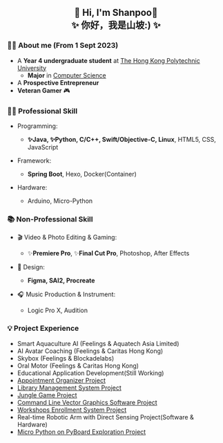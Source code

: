 ##  <center> 👋 Hi, I'm Shanpoo👋  <br> ✨ 你好，我是山坡:) ✨

### 👨‍🎓 About me (From 1 Sept 2023)
- A **Year 4 undergraduate student** at [The Hong Kong Polytechnic University](https://www.polyu.edu.hk/)
  - **Major** in [Computer Science](https://www.polyu.edu.hk/comp/)
- A **Prospective Entrepreneur**
- **Veteran Gamer** 🎮 

### 🧑‍💻 Professional Skill

- Programming:
  - **✨Java, ✨Python, C/C++, Swift/Objective-C, Linux**, HTML5, CSS, JavaScript

- Framework:
  - **Spring Boot**, Hexo, Docker(Container)
  
- Hardware:
  - Arduino, Micro-Python

### 📚 Non-Professional Skill

- 🎬 Video & Photo Editing & Gaming:
  - ✨**Premiere Pro**, ✨**Final Cut Pro**, Photoshop, After Effects

- 🧩 Design:
  - **Figma, SAI2, Procreate**

- 🎧 Music Production & Instrument:
  - Logic Pro X, Audition

### 💡 Project Experience
- Smart Aquaculture AI (Feelings & Aquatech Asia Limited)
- AI Avatar Coaching (Feelings & Caritas Hong Kong)
- Skybox (Feelings & Blockadelabs)
- Oral Motor (Feelings & Caritas Hong Kong)
- Educational Application Development(Still Working)
- [Appointment Organizer Project](https://github.com/ShanpooO/Appointment_Organizer_Project)
- [Library Management System Project](https://github.com/ShanpooO/Library_Management_System_Project)
- [Jungle Game Project](https://github.com/ShanpooO/Jungle_Game_Project)
- [Command Line Vector Graphics Software Project](https://github.com/ShanpooO/Command-Line_Vector_Graphics_Software)
- [Workshops Enrollment System Project](https://github.com/ShanpooO/Workshops_Enrollment_System_Project)
- Real-time Robotic Arm with Direct Sensing Project(Software & Hardware)
- [Micro Python on PyBoard Exploration Project](https://github.com/ShanpooO/Micro_Python)
<!--
**ShanpooO/ShanpooO** is a ✨ _special_ ✨ repository because its `README.md` (this file) appears on your GitHub profile.

Here are some ideas to get you started:

- 🔭 I’m currently working on ...
- 🌱 I’m currently learning ...
- 👯 I’m looking to collaborate on ...
- 🤔 I’m looking for help with ...
- 💬 Ask me about ...
- 📫 How to reach me: ...
- 😄 Pronouns: ...
- ⚡ Fun fact: ...
-->
